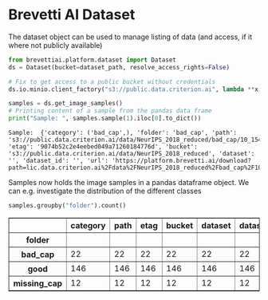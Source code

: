 #  Brevetti AI Dataset
The dataset object can be used to manage listing of data (and access, if it where not publicly available)


```python
from brevettiai.platform.dataset import Dataset
ds = Dataset(bucket=dataset_path, resolve_access_rights=False)

# Fix to get access to a public bucket without credentials
ds.io.minio.client_factory("s3://public.data.criterion.ai", lambda **x:{"endpoint": "s3-eu-west-1.amazonaws.com"})

samples = ds.get_image_samples()
# Printing content of a sample from the pandas data frame
print("Sample: ", samples.sample(1).iloc[0].to_dict())
```

    Sample:  {'category': ('bad_cap',), 'folder': 'bad_cap', 'path': 's3://public.data.criterion.ai/data/NeurIPS_2018_reduced/bad_cap/10_1543413182213.bmp', 'etag': '9074b52c2e4eebed049a71260184776d', 'bucket': 's3://public.data.criterion.ai/data/NeurIPS_2018_reduced', 'dataset': '', 'dataset_id': '', 'url': 'https://platform.brevetti.ai/download?path=lic.data.criterion.ai%2Fdata%2FNeurIPS_2018_reduced%2Fbad_cap%2F10_1543413182213.bmp'}


Samples now holds the image samples in a pandas dataframe object. We can e.g. investigate the distribution of the different classes


```python
samples.groupby("folder").count()
```




<div>

<table border="1" class="dataframe">
  <thead>
    <tr style="text-align: right;">
      <th></th>
      <th>category</th>
      <th>path</th>
      <th>etag</th>
      <th>bucket</th>
      <th>dataset</th>
      <th>dataset_id</th>
      <th>url</th>
    </tr>
    <tr>
      <th>folder</th>
      <th></th>
      <th></th>
      <th></th>
      <th></th>
      <th></th>
      <th></th>
      <th></th>
    </tr>
  </thead>
  <tbody>
    <tr>
      <th>bad_cap</th>
      <td>22</td>
      <td>22</td>
      <td>22</td>
      <td>22</td>
      <td>22</td>
      <td>22</td>
      <td>22</td>
    </tr>
    <tr>
      <th>good</th>
      <td>146</td>
      <td>146</td>
      <td>146</td>
      <td>146</td>
      <td>146</td>
      <td>146</td>
      <td>146</td>
    </tr>
    <tr>
      <th>missing_cap</th>
      <td>12</td>
      <td>12</td>
      <td>12</td>
      <td>12</td>
      <td>12</td>
      <td>12</td>
      <td>12</td>
    </tr>
  </tbody>
</table>
</div>


